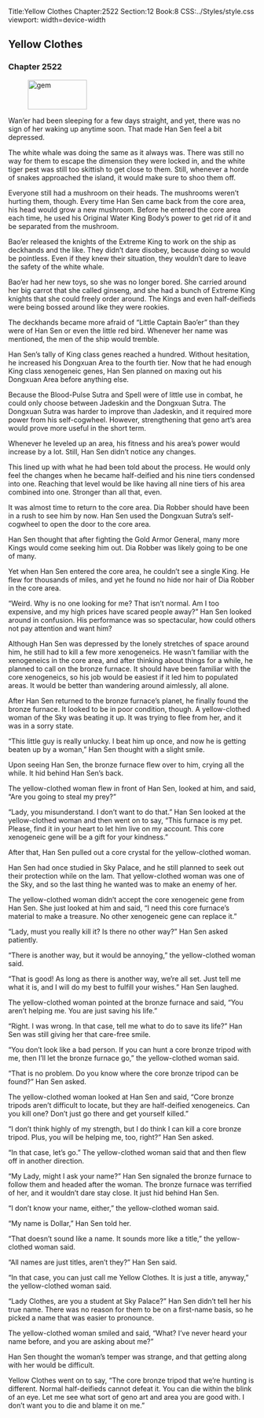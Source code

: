 Title:Yellow Clothes 
Chapter:2522 
Section:12 
Book:8 
CSS:../Styles/style.css 
viewport: width=device-width
  
## Yellow Clothes
### Chapter 2522 
<figure>
	<img src="../Images/gem.gif" alt="gem" id="gem" width="120" height="60" />
</figure>
  

  
  Wan’er had been sleeping for a few days straight, and yet, there was no sign of her waking up anytime soon. That made Han Sen feel a bit depressed.

The white whale was doing the same as it always was. There was still no way for them to escape the dimension they were locked in, and the white tiger pest was still too skittish to get close to them. Still, whenever a horde of snakes approached the island, it would make sure to shoo them off.

Everyone still had a mushroom on their heads. The mushrooms weren’t hurting them, though. Every time Han Sen came back from the core area, his head would grow a new mushroom. Before he entered the core area each time, he used his Original Water King Body’s power to get rid of it and be separated from the mushroom.

Bao’er released the knights of the Extreme King to work on the ship as deckhands and the like. They didn’t dare disobey, because doing so would be pointless. Even if they knew their situation, they wouldn’t dare to leave the safety of the white whale.

Bao’er had her new toys, so she was no longer bored. She carried around her big carrot that she called ginseng, and she had a bunch of Extreme King knights that she could freely order around. The Kings and even half-deifieds were being bossed around like they were rookies.

The deckhands became more afraid of “Little Captain Bao’er” than they were of Han Sen or even the little red bird. Whenever her name was mentioned, the men of the ship would tremble.

Han Sen’s tally of King class genes reached a hundred. Without hesitation, he increased his Dongxuan Area to the fourth tier. Now that he had enough King class xenogeneic genes, Han Sen planned on maxing out his Dongxuan Area before anything else.

Because the Blood-Pulse Sutra and Spell were of little use in combat, he could only choose between Jadeskin and the Dongxuan Sutra. The Dongxuan Sutra was harder to improve than Jadeskin, and it required more power from his self-cogwheel. However, strengthening that geno art’s area would prove more useful in the short term.

Whenever he leveled up an area, his fitness and his area’s power would increase by a lot. Still, Han Sen didn’t notice any changes.

This lined up with what he had been told about the process. He would only feel the changes when he became half-deified and his nine tiers condensed into one. Reaching that level would be like having all nine tiers of his area combined into one. Stronger than all that, even.

It was almost time to return to the core area. Dia Robber should have been in a rush to see him by now. Han Sen used the Dongxuan Sutra’s self-cogwheel to open the door to the core area.

Han Sen thought that after fighting the Gold Armor General, many more Kings would come seeking him out. Dia Robber was likely going to be one of many.

Yet when Han Sen entered the core area, he couldn’t see a single King. He flew for thousands of miles, and yet he found no hide nor hair of Dia Robber in the core area.

“Weird. Why is no one looking for me? That isn’t normal. Am I too expensive, and my high prices have scared people away?” Han Sen looked around in confusion. His performance was so spectacular, how could others not pay attention and want him?

Although Han Sen was depressed by the lonely stretches of space around him, he still had to kill a few more xenogeneics. He wasn’t familiar with the xenogeneics in the core area, and after thinking about things for a while, he planned to call on the bronze furnace. It should have been familiar with the core xenogeneics, so his job would be easiest if it led him to populated areas. It would be better than wandering around aimlessly, all alone.

After Han Sen returned to the bronze furnace’s planet, he finally found the bronze furnace. It looked to be in poor condition, though. A yellow-clothed woman of the Sky was beating it up. It was trying to flee from her, and it was in a sorry state.

“This little guy is really unlucky. I beat him up once, and now he is getting beaten up by a woman,” Han Sen thought with a slight smile.

Upon seeing Han Sen, the bronze furnace flew over to him, crying all the while. It hid behind Han Sen’s back.

The yellow-clothed woman flew in front of Han Sen, looked at him, and said, “Are you going to steal my prey?”

“Lady, you misunderstand. I don’t want to do that.” Han Sen looked at the yellow-clothed woman and then went on to say, “This furnace is my pet. Please, find it in your heart to let him live on my account. This core xenogeneic gene will be a gift for your kindness.”

After that, Han Sen pulled out a core crystal for the yellow-clothed woman.

Han Sen had once studied in Sky Palace, and he still planned to seek out their protection while on the lam. That yellow-clothed woman was one of the Sky, and so the last thing he wanted was to make an enemy of her.

The yellow-clothed woman didn’t accept the core xenogeneic gene from Han Sen. She just looked at him and said, “I need this core furnace’s material to make a treasure. No other xenogeneic gene can replace it.”

“Lady, must you really kill it? Is there no other way?” Han Sen asked patiently.

“There is another way, but it would be annoying,” the yellow-clothed woman said.

“That is good! As long as there is another way, we’re all set. Just tell me what it is, and I will do my best to fulfill your wishes.” Han Sen laughed.

The yellow-clothed woman pointed at the bronze furnace and said, “You aren’t helping me. You are just saving his life.”

“Right. I was wrong. In that case, tell me what to do to save its life?” Han Sen was still giving her that care-free smile.

“You don’t look like a bad person. If you can hunt a core bronze tripod with me, then I’ll let the bronze furnace go,” the yellow-clothed woman said.

“That is no problem. Do you know where the core bronze tripod can be found?” Han Sen asked.

The yellow-clothed woman looked at Han Sen and said, “Core bronze tripods aren’t difficult to locate, but they are half-deified xenogeneics. Can you kill one? Don’t just go there and get yourself killed.”

“I don’t think highly of my strength, but I do think I can kill a core bronze tripod. Plus, you will be helping me, too, right?” Han Sen asked.

“In that case, let’s go.” The yellow-clothed woman said that and then flew off in another direction.

“My Lady, might I ask your name?” Han Sen signaled the bronze furnace to follow them and headed after the woman. The bronze furnace was terrified of her, and it wouldn’t dare stay close. It just hid behind Han Sen.

“I don’t know your name, either,” the yellow-clothed woman said.

“My name is Dollar,” Han Sen told her.

“That doesn’t sound like a name. It sounds more like a title,” the yellow-clothed woman said.

“All names are just titles, aren’t they?” Han Sen said.

“In that case, you can just call me Yellow Clothes. It is just a title, anyway,” the yellow-clothed woman said.

“Lady Clothes, are you a student at Sky Palace?” Han Sen didn’t tell her his true name. There was no reason for them to be on a first-name basis, so he picked a name that was easier to pronounce.

The yellow-clothed woman smiled and said, “What? I’ve never heard your name before, and you are asking about me?”

Han Sen thought the woman’s temper was strange, and that getting along with her would be difficult.

Yellow Clothes went on to say, “The core bronze tripod that we’re hunting is different. Normal half-deifieds cannot defeat it. You can die within the blink of an eye. Let me see what sort of geno art and area you are good with. I don’t want you to die and blame it on me.”
